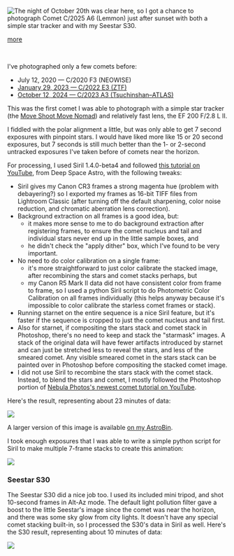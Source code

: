 
<!-- Copyright 2025 Phil Thompson. All Rights Reserved.  As noted in the License section of this repository's readme.md file, this file and its corresponding public HTML file, and all other articles, article files, and images, are distributed under traditional copyright.  The repository source code and other files are distributed under the MIT license. -->

[//]: # (gen-title: Comet C/2025 A6 &#40;Lemmon&#41;)

[//]: # (gen-title-url: Comet-C-2025-A6-Lemmon)

[//]: # (gen-keywords: comet, c/2025 A6 Lemmon, astrophotography, astronomy, stacking, siril, photoshop, starnet++, seestar, s30, photography)

[//]: # (gen-description: Capturing photos of Comet C/2025 A6 Lemmon)

[//]: # (gen-meta-end)

<a href="${THIS_ARTICLE}"><img style="float: left" class="width-resp-50-100" src="${SITE_ROOT_REL}/s/img/2025/2025-10-20-C2025-A6-Lemmon-crop-sm.jpg"/></a> The night of October 20th was clear here, so I got a chance to photograph Comet C/2025 A6 (Lemmon) just after sunset with both a simple star tracker and with my Seestar S30.

[more](more://)

<p style="clear:both">&nbsp;</p>

I've photographed only a few comets before:

<ul>
<li>July 12, 2020 &mdash; C/2020 F3 (NEOWISE)</li>
<li><a href="${SITE_ROOT_REL}/2023/Comet-C-2022-E3-ZTF.html">January 29, 2023 &mdash; C/2022 E3 (ZTF)</a></li>
<li><a href="${SITE_ROOT_REL}/gallery/gallery-2024-10-17-103212.html">October 12, 2024 &mdash; C/2023 A3 (Tsuchinshan–ATLAS)</a></li>
</ul>

This was the first comet I was able to photograph with a simple star tracker (the <a target="_blank" href="https://www.moveshootmove.com/products/nomad-star-tracker-for-novice-and-experienced-astrophotographers">Move Shoot Move Nomad</a>) and relatively fast lens, the EF 200 F/2.8 L II.

I fiddled with the polar alignment a little, but was only able to get 7 second exposures with pinpoint stars.  I would have liked more like 15 or 20 second exposures, but 7 seconds is still much better than the 1- or 2-second untracked exposures I've taken before of comets near the horizon.

For processing, I used Siril 1.4.0-beta4 and followed <a target="_blank" href="https://www.youtube.com/watch?v=e6vniIQGazs">this tutorial on YouTube</a>, from Deep Space Astro, with the following tweaks:

* Siril gives my Canon CR3 frames a strong magenta hue (problem with debayering?) so I exported my frames as 16-bit TIFF files from Lightroom Classic (after turning off the default sharpening, color noise reduction, and chromatic aberration lens correction).
* Background extraction on all frames is a good idea, but:
  * it makes more sense to me to do background extraction after registering frames, to ensure the comet nucleus and tail and individual stars never end up in the little sample boxes, and
  * he didn't check the "apply dither" box, which I've found to be very important.
* No need to do color calibration on a single frame:
  * it's more straightforward to just color calibrate the stacked image, after recombining the stars and comet stacks perhaps, but
  * my Canon R5 Mark II data did not have consistent color from frame to frame, so I used a python Siril script to do Photometric Color Calibration on all frames individually (this helps anyway because it's impossible to color calibrate the starless comet frames or stack).
* Running starnet on the entire sequence is a nice Siril feature, but it's faster if the sequence is cropped to just the comet nucleus and tail first.
* Also for starnet, if compositing the stars stack and comet stack in Photoshop, there's no need to keep and stack the "starmask" images.  A stack of the original data will have fewer artifacts introduced by starnet and can just be stretched less to reveal the stars, and less of the smeared comet.  Any visible smeared comet in the stars stack can be painted over in Photoshop before compositing the stacked comet image.
* I did not use Siril to recombine the stars stack with the comet stack.  Instead, to blend the stars and comet, I mostly followed the Photoshop portion of <a target="_blank" href="https://youtu.be/5UeGcVRjHew?si=smNOKKzICa2qfOUh&t=1466">Nebula Photos's newest comet tutorial on YouTube</a>.

Here's the result, representing about 23 minutes of data:

<p class="wrap-wider-child"><a target="_blank" href="${SITE_ROOT_REL}/s/img/2025/2025-10-20-C2025-A6-Lemmon-crop-35pct.jpg"><img class="width-100 center-block" src="${SITE_ROOT_REL}/s/img/2025/2025-10-20-C2025-A6-Lemmon-crop-35pct.jpg"/></a></p>

A larger version of this image is available <a target="_blank" href="https://app.astrobin.com/u/ptdotme?i=wyilx2">on my AstroBin</a>.

I took enough exposures that I was able to write a simple python script for Siril to make multiple 7-frame stacks to create this animation:

<p class="wrap-wider-child"><a target="_blank" href="${SITE_ROOT_REL}/s/img/2025/2025-10-20-C2025-A6-Lemmon-anim3.webp"><img class="width-100 center-block" src="${SITE_ROOT_REL}/s/img/2025/2025-10-20-C2025-A6-Lemmon-anim3.webp"/></a></p>

### Seestar S30

The Seestar S30 did a nice job too.  I used its included mini tripod, and shot 10-second frames in Alt-Az mode.  The default light pollution filter gave a boost to the little Seestar's image since the comet was near the horizon, and there was some sky glow from city lights.  It doesn't have any special comet stacking built-in, so I processed the S30's data in Siril as well.  Here's the S30 result, representing about 10 minutes of data:

<p class="wrap-wider-child"><a target="_blank" href="${SITE_ROOT_REL}/s/img/2025/2025-10-20-C2025-A6-Lemmon-S30.jpg"><img class="width-100 center-block" src="${SITE_ROOT_REL}/s/img/2025/2025-10-20-C2025-A6-Lemmon-S30.jpg"/></a></p>

